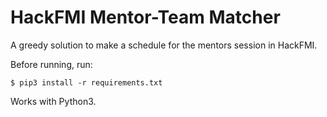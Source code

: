 # HackFMI Mentor-Team Matcher

A greedy solution to make a schedule for the mentors session in HackFMI.

Before running, run:

```
$ pip3 install -r requirements.txt
```

Works with Python3.
